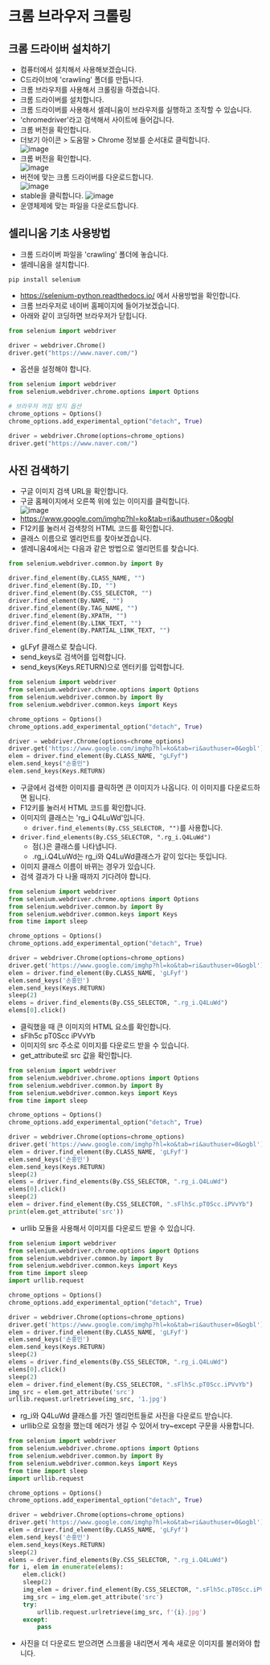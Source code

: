 # 크롬 브라우저 크롤링
## 크롬 드라이버 설치하기
* 컴퓨터에서 설치해서 사용해보겠습니다.
* C드라이브에 'crawling' 폴더를 만듭니다.
* 크롬 브라우저를 사용해서 크롤링을 하겠습니다.
* 크롬 드라이버를 설치합니다.
* 크롬 드라이버를 사용해서 셀레니움이 브라우저를 실행하고 조작할 수 있습니다. 
* 'chromedriver'라고 검색해서 사이트에 들어갑니다.
* 크롬 버전을 확인합니다.
* 더보기 아이콘 > 도움말 > Chrome 정보를 순서대로 클릭합니다.   
![image](https://github.com/jerrytohub/python-skill/assets/127598703/33bdc484-0bb3-4eae-aecf-6e9d393d70d8)
* 크롬 버전을 확인합니다.   
![image](https://github.com/jerrytohub/python-skill/assets/127598703/f20e13af-58f8-4c50-8a94-3cfec84b0d5f)
* 버전에 맞는 크롬 드라이버를 다운로드합니다.   
![image](https://github.com/jerrytohub/python-skill/assets/127598703/3a04afcf-1afa-4108-9fac-1b52707f430d)
* stable을 클릭합니다.
![image](https://github.com/jerrytohub/python-skill/assets/127598703/79caad2d-46c0-420d-9185-125e1eff18d0)
* 운영체제에 맞는 파일을 다운로드합니다.

## 셀리니움 기초 사용방법
* 크롬 드라이버 파일을 'crawling' 폴더에 놓습니다.
* 셀레니움을 설치합니다.
```
pip install selenium
```
* https://selenium-python.readthedocs.io/ 에서 사용방법을 확인합니다.
* 크롬 브라우저로 네이버 홈페이지에 들어가보겠습니다.
* 아래와 같이 코딩하면 브라우저가 닫힙니다.
```python
from selenium import webdriver

driver = webdriver.Chrome()
driver.get("https://www.naver.com/")
```

* 옵션을 설정해야 합니다.
```python
from selenium import webdriver
from selenium.webdriver.chrome.options import Options

# 브라우저 꺼짐 방지 옵션
chrome_options = Options()
chrome_options.add_experimental_option("detach", True)

driver = webdriver.Chrome(options=chrome_options)
driver.get("https://www.naver.com/")
```

## 사진 검색하기
* 구글 이미지 검색 URL을 확인합니다.
* 구글 홈페이지에서 오른쪽 위에 있는 이미지를 클릭합니다.   
![image](https://github.com/jerrytohub/python-skill/assets/127598703/b6f2ad1b-5a6d-4e55-9aa8-3d4eac68b333)
* https://www.google.com/imghp?hl=ko&tab=ri&authuser=0&ogbl
* F12키를 눌러서 검색창의 HTML 코드를 확인합니다.
* 클래스 이름으로 엘리먼트를 찾아보겠습니다.
* 셀레니움4에서는 다음과 같은 방법으로 엘리먼트를 찾습니다.
```python
from selenium.webdriver.common.by import By

driver.find_element(By.CLASS_NAME, "")
driver.find_element(By.ID, "")
driver.find_element(By.CSS_SELECTOR, "")
driver.find_element(By.NAME, "")
driver.find_element(By.TAG_NAME, "")
driver.find_element(By.XPATH, "")
driver.find_element(By.LINK_TEXT, "")
driver.find_element(By.PARTIAL_LINK_TEXT, "")
```

* gLFyf 클래스로 찾습니다.
* send_keys로 검색어를 입력합니다.
* send_keys(Keys.RETURN)으로 엔터키를 입력합니다.
```python
from selenium import webdriver
from selenium.webdriver.chrome.options import Options
from selenium.webdriver.common.by import By
from selenium.webdriver.common.keys import Keys

chrome_options = Options()
chrome_options.add_experimental_option("detach", True)

driver = webdriver.Chrome(options=chrome_options)
driver.get('https://www.google.com/imghp?hl=ko&tab=ri&authuser=0&ogbl')
elem = driver.find_element(By.CLASS_NAME, "gLFyf")
elem.send_keys("손흥민")
elem.send_keys(Keys.RETURN)
```

* 구글에서 검색한 이미지를 클릭하면 큰 이미지가 나옵니다. 이 이미지를 다운로드하면 됩니다.
* F12키를 눌러서 HTML 코드를 확인합니다.
* 이미지의 클래스는 'rg_i Q4LuWd'입니다.
  * ```driver.find_elements(By.CSS_SELECTOR, "")```를 사용합니다.
* ```driver.find_elements(By.CSS_SELECTOR, ".rg_i.Q4LuWd")```
  *  점(.)은 클래스를 나타냅니다.
  *  .rg_i.Q4LuWd는 rg_i와 Q4LuWd클래스가 같이 있다는 뜻입니다.
* 이미지 클래스 이름이 바뀌는 경우가 있습니다.
* 검색 결과가 다 나올 때까지 기다려야 합니다.
```python
from selenium import webdriver
from selenium.webdriver.chrome.options import Options
from selenium.webdriver.common.by import By
from selenium.webdriver.common.keys import Keys
from time import sleep

chrome_options = Options()
chrome_options.add_experimental_option("detach", True)

driver = webdriver.Chrome(options=chrome_options)
driver.get('https://www.google.com/imghp?hl=ko&tab=ri&authuser=0&ogbl')
elem = driver.find_element(By.CLASS_NAME, 'gLFyf')
elem.send_keys('손흥민')
elem.send_keys(Keys.RETURN)
sleep(2)
elems = driver.find_elements(By.CSS_SELECTOR, ".rg_i.Q4LuWd")
elems[0].click()
```

* 클릭했을 때 큰 이미지의 HTML 요소를 확인합니다.
 * sFlh5c pT0Scc iPVvYb
* 이미지의 src 주소로 이미지를 다운로드 받을 수 있습니다.
* get_attribute로 src 값을 확인합니다.
```python
from selenium import webdriver
from selenium.webdriver.chrome.options import Options
from selenium.webdriver.common.by import By
from selenium.webdriver.common.keys import Keys
from time import sleep

chrome_options = Options()
chrome_options.add_experimental_option("detach", True)

driver = webdriver.Chrome(options=chrome_options)
driver.get('https://www.google.com/imghp?hl=ko&tab=ri&authuser=0&ogbl')
elem = driver.find_element(By.CLASS_NAME, 'gLFyf')
elem.send_keys('손흥민')
elem.send_keys(Keys.RETURN)
sleep(2)
elems = driver.find_elements(By.CSS_SELECTOR, ".rg_i.Q4LuWd")
elems[0].click()
sleep(2)
elem = driver.find_element(By.CSS_SELECTOR, ".sFlh5c.pT0Scc.iPVvYb")
print(elem.get_attribute('src'))
```

* urllib 모듈을 사용해서 이미지를 다운로드 받을 수 있습니다. 
```python
from selenium import webdriver
from selenium.webdriver.chrome.options import Options
from selenium.webdriver.common.by import By
from selenium.webdriver.common.keys import Keys
from time import sleep
import urllib.request

chrome_options = Options()
chrome_options.add_experimental_option("detach", True)

driver = webdriver.Chrome(options=chrome_options)
driver.get('https://www.google.com/imghp?hl=ko&tab=ri&authuser=0&ogbl')
elem = driver.find_element(By.CLASS_NAME, 'gLFyf')
elem.send_keys('손흥민')
elem.send_keys(Keys.RETURN)
sleep(2)
elems = driver.find_elements(By.CSS_SELECTOR, ".rg_i.Q4LuWd")
elems[0].click()
sleep(2)
elem = driver.find_element(By.CSS_SELECTOR, ".sFlh5c.pT0Scc.iPVvYb")
img_src = elem.get_attribute('src')
urllib.request.urlretrieve(img_src, '1.jpg')
```

* rg_i와 Q4LuWd 클래스를 가진 엘리먼트들로 사진을 다운로드 받습니다.
* urllib으로 요청을 했는데 에러가 생길 수 있어서 try~except 구문을 사용합니다. 
```python
from selenium import webdriver
from selenium.webdriver.chrome.options import Options
from selenium.webdriver.common.by import By
from selenium.webdriver.common.keys import Keys
from time import sleep
import urllib.request

chrome_options = Options()
chrome_options.add_experimental_option("detach", True)

driver = webdriver.Chrome(options=chrome_options)
driver.get('https://www.google.com/imghp?hl=ko&tab=ri&authuser=0&ogbl')
elem = driver.find_element(By.CLASS_NAME, 'gLFyf')
elem.send_keys('손흥민')
elem.send_keys(Keys.RETURN)
sleep(2)
elems = driver.find_elements(By.CSS_SELECTOR, ".rg_i.Q4LuWd")
for i, elem in enumerate(elems):
    elem.click()
    sleep(2)
    img_elem = driver.find_element(By.CSS_SELECTOR, ".sFlh5c.pT0Scc.iPVvYb")
    img_src = img_elem.get_attribute('src')
    try:
        urllib.request.urlretrieve(img_src, f'{i}.jpg')
    except:
        pass
```

* 사진을 더 다운로드 받으려면 스크롤을 내리면서 계속 새로운 이미지를 불러와야 합니다.
